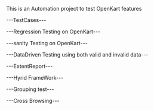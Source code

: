 This is an Automation project to test OpenKart features	

---TestCases--- 

---Regression Testing on OpenKart---

---sanity Testing on OpenKart---

---DataDriven Testing using both valid and invalid data---

---ExtentReport---

---Hyrid FrameWork---

---Grouping test---

---Cross Browsing---

